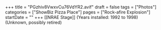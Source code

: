 +++
title = "PGzhiv8VwxvCu76VdYR2.avif"
draft = false
tags = ["Photos"]
categories = ["ShowBiz Pizza Place"]
pages = ["Rock-afire Explosion"]
startDate = ""
+++
[[NRAE Stage]] (Years installed: 1992 to 1998) (Unknown, possibly retired)
